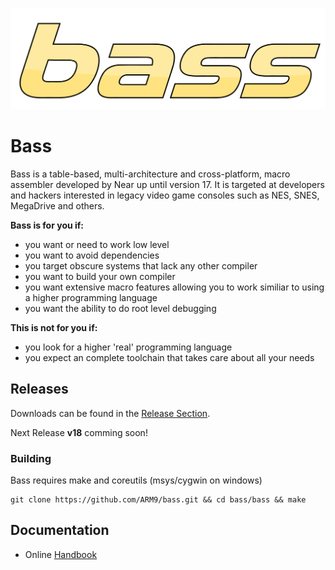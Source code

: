 ![bass](doc/bass.svg)


# Bass
Bass is a table-based, multi-architecture and cross-platform, macro assembler developed by Near up until version 17. It is targeted at developers and hackers interested in legacy video game consoles such as NES, SNES, MegaDrive and others.

**Bass is for you if:**
  * you want or need to work low level 
  * you want to avoid dependencies
  * you target obscure systems that lack any other compiler 
  * you want to build your own compiler
  * you want extensive macro features allowing you to work similiar to using a higher programming language
  * you want the ability to do root level debugging

**This is not for you if:**
  * you look for a higher 'real' programming language
  * you expect an complete toolchain that takes care about all your needs


## Releases
Downloads can be found in the [Release Section](https://github.com/ARM9/bass/releases).

Next Release **v18** comming soon!


### Building
Bass requires make and coreutils (msys/cygwin on windows)
```
git clone https://github.com/ARM9/bass.git && cd bass/bass && make
```

## Documentation
  * Online [Handbook](doc/index.md)
